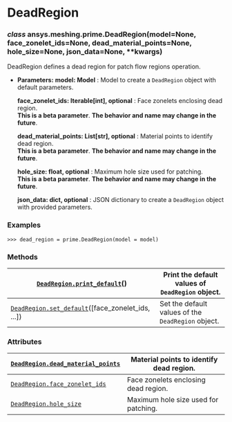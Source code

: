 <!-- vale off -->

<a id="deadregion"></a>

# DeadRegion

<a id="ansys.meshing.prime.DeadRegion"></a>

### *class* ansys.meshing.prime.DeadRegion(model=None, face_zonelet_ids=None, dead_material_points=None, hole_size=None, json_data=None, \*\*kwargs)

DeadRegion defines a dead region for patch flow regions operation.

* **Parameters:**
  **model: Model**
  : Model to create a `DeadRegion` object with default parameters.

  **face_zonelet_ids: Iterable[int], optional**
  : Face zonelets enclosing dead region.
    <br/>
    **This is a beta parameter**. **The behavior and name may change in the future**.

  **dead_material_points: List[str], optional**
  : Material points to identify dead region.
    <br/>
    **This is a beta parameter**. **The behavior and name may change in the future**.

  **hole_size: float, optional**
  : Maximum hole size used for patching.
    <br/>
    **This is a beta parameter**. **The behavior and name may change in the future**.

  **json_data: dict, optional**
  : JSON dictionary to create a `DeadRegion` object with provided parameters.

### Examples

```pycon
>>> dead_region = prime.DeadRegion(model = model)
```

<!-- !! processed by numpydoc !! -->

### Methods

| [`DeadRegion.print_default`](ansys.meshing.prime.DeadRegion.print_default.md#ansys.meshing.prime.DeadRegion.print_default)()                  | Print the default values of `DeadRegion` object.   |
|-----------------------------------------------------------------------------------------------------------------------------------------------|----------------------------------------------------|
| [`DeadRegion.set_default`](ansys.meshing.prime.DeadRegion.set_default.md#ansys.meshing.prime.DeadRegion.set_default)([face_zonelet_ids, ...]) | Set the default values of the `DeadRegion` object. |

### Attributes

| [`DeadRegion.dead_material_points`](ansys.meshing.prime.DeadRegion.dead_material_points.md#ansys.meshing.prime.DeadRegion.dead_material_points)   | Material points to identify dead region.   |
|---------------------------------------------------------------------------------------------------------------------------------------------------|--------------------------------------------|
| [`DeadRegion.face_zonelet_ids`](ansys.meshing.prime.DeadRegion.face_zonelet_ids.md#ansys.meshing.prime.DeadRegion.face_zonelet_ids)               | Face zonelets enclosing dead region.       |
| [`DeadRegion.hole_size`](ansys.meshing.prime.DeadRegion.hole_size.md#ansys.meshing.prime.DeadRegion.hole_size)                                    | Maximum hole size used for patching.       |
<!-- vale on -->
